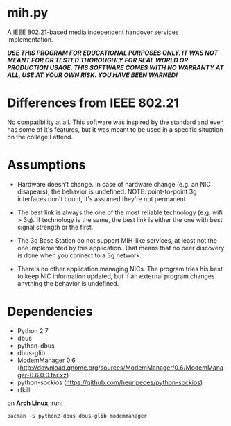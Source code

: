 mih.py
===
A IEEE 802.21-based media independent handover services implementation.

***USE THIS PROGRAM FOR EDUCATIONAL PURPOSES ONLY. IT WAS NOT MEANT FOR OR 
TESTED THOROUGHLY FOR REAL WORLD OR PRODUCTION USAGE. THIS SOFTWARE COMES
WITH NO WARRANTY AT ALL, USE AT YOUR OWN RISK. YOU HAVE BEEN WARNED!***

Differences from IEEE 802.21
===
No compatibility at all. This software was inspired by the standard and even 
has some of it's features, but it was meant to be used in a specific 
situation on the college I attend.

Assumptions
===
- Hardware doesn't change. In case of hardware change (e.g. an NIC 
  disapears), the behavior is undefined. NOTE: point-to-point 3g interfaces 
  don't count, it's assumed they're not permanent.

- The best link is always the one of the most reliable technology 
  (e.g. wifi > 3g).  If technology is the same, the best link is 
  either the one with best signal strength or the first.

- The 3g Base Station do not support MIH-like services, at least not 
  the one implemented by this application. That means that no peer 
  discovery is done when you connect to a 3g network.

- There's no other application managing NICs. The program tries his 
  best to keep NIC information updated, but if an external program 
  changes anything the behavior is undefined.

Dependencies
===
- Python 2.7
- dbus
- python-dbus
- dbus-glib
- ModemManager 0.6 (http://download.gnome.org/sources/ModemManager/0.6/ModemManager-0.6.0.0.tar.xz)
- python-sockios (https://github.com/heuripedes/python-sockios)
- rfkill

on **Arch Linux**, run:

	pacman -S python2-dbus dbus-glib modemmanager


